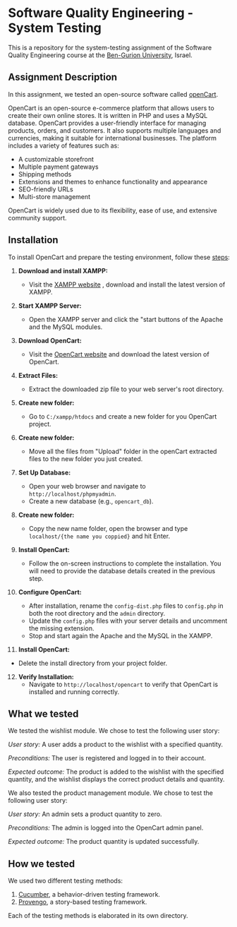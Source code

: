 # Software Quality Engineering - System Testing

This is a repository for the system-testing assignment of the Software Quality Engineering course at the [Ben-Gurion University](https://in.bgu.ac.il/), Israel.

## Assignment Description

In this assignment, we tested an open-source software called [openCart](https://www.opencart.com).

OpenCart is an open-source e-commerce platform that allows users to create their own online stores. It is written in PHP and uses a MySQL database. OpenCart provides a user-friendly interface for managing products, orders, and customers. It also supports multiple languages and currencies, making it suitable for international businesses. The platform includes a variety of features such as:

- A customizable storefront
- Multiple payment gateways
- Shipping methods
- Extensions and themes to enhance functionality and appearance
- SEO-friendly URLs
- Multi-store management

OpenCart is widely used due to its flexibility, ease of use, and extensive community support.

## Installation

To install OpenCart and prepare the testing environment, follow these [steps](https://www.youtube.com/watch?v=GftTTFm58d8):

1. **Download and install XAMPP:**

   - Visit the [XAMPP website](https://www.apachefriends.org/download.html) , download and install the latest version of XAMPP.

2. **Start XAMPP Server:**

   - Open the XAMPP server and click the "start buttons of the Apache and the MySQL modules.

3. **Download OpenCart:**

   - Visit the [OpenCart website](https://www.opencart.com/) and download the latest version of OpenCart.

4. **Extract Files:**

   - Extract the downloaded zip file to your web server's root directory.

5. **Create new folder:**

   - Go to `C:/xampp/htdocs` and create a new folder for you OpenCart project.

6. **Create new folder:**

   - Move all the files from "Upload" folder in the openCart extracted files to the new folder you just created.

7. **Set Up Database:**

   - Open your web browser and navigate to `http://localhost/phpmyadmin`.
   - Create a new database (e.g., `opencart_db`).

8. **Create new folder:**

   - Copy the new name folder, open the browser and type `localhost/{the name you coppied}` and hit Enter.

9. **Install OpenCart:**

   - Follow the on-screen instructions to complete the installation. You will need to provide the database details created in the previous step.

10. **Configure OpenCart:**

    - After installation, rename the `config-dist.php` files to `config.php` in both the root directory and the `admin` directory.
    - Update the `config.php` files with your server details and uncomment the missing extension.
    - Stop and start again the Apache and the MySQL in the XAMPP.

11. **Install OpenCart:**

- Delete the install directory from your project folder.

12. **Verify Installation:**
    - Navigate to `http://localhost/opencart` to verify that OpenCart is installed and running correctly.

## What we tested

We tested the wishlist module. We chose to test the following user story:

_User story:_ A user adds a product to the wishlist with a specified quantity.

_Preconditions:_ The user is registered and logged in to their account.

_Expected outcome:_ The product is added to the wishlist with the specified quantity, and the wishlist displays the correct product details and quantity.

We also tested the product management module. We chose to test the following user story:

_User story:_ An admin sets a product quantity to zero.

_Preconditions:_ The admin is logged into the OpenCart admin panel.

_Expected outcome:_ The product quantity is updated successfully.

## How we tested

We used two different testing methods:

1. [Cucumber](https://cucumber.io/), a behavior-driven testing framework.
2. [Provengo](https://provengo.tech/), a story-based testing framework.

Each of the testing methods is elaborated in its own directory.
